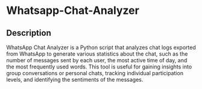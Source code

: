 # Whatsapp-Chat-Analyzer
## Description
WhatsApp Chat Analyzer is a Python script that analyzes chat logs exported from WhatsApp to generate various statistics about the chat, such as the number of messages sent by each user, the most active time of day, and the most frequently used words. This tool is useful for gaining insights into group conversations or personal chats, tracking individual participation levels, and identifying the sentiments of the messages.
